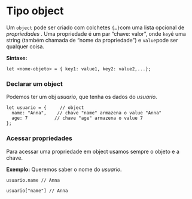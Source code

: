 # Tipo object

Um `object` pode ser criado com colchetes `{…}`com uma lista opcional de _propriedades_ . Uma propriedade é um par “chave: valor”, onde `key`é uma string (também chamada de “nome da propriedade”) e `value`pode ser qualquer coisa.

**Sintaxe:**

```
let <nome-objeto> = { key1: value1, key2: value2,...};
```

### Declarar um object

Podemos ter um obj _usuario_, que tenha os dados do _usuario_.

```
let usuario = {     // object
  name: "Anna",    // chave "name" armazena o value "Anna"
  age: 7          // chave "age" armazena o value 7
};
```

### Acessar propriedades&#x20;

Para acessar uma propriedade em object usamos sempre o objeto e a chave.

**Exemplo:** Queremos saber o nome do _usuario_.

```
usuario.name // Anna

usuario["name"] // Anna
```

